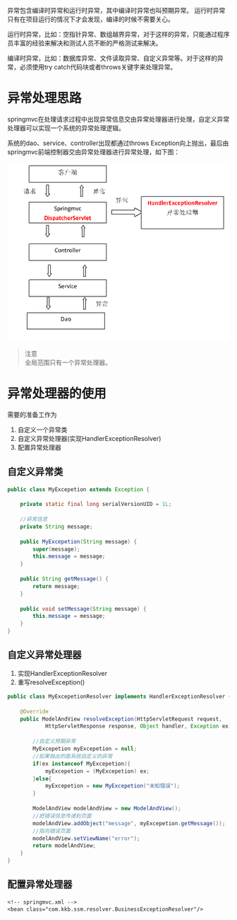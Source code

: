 <!-- ---
title: SpringMVC-异常处理器
tgas: 
- SpringMVC-异常处理器
categories: 
- SpringMVC
--- -->

异常包含编译时异常和运行时异常，其中编译时异常也叫预期异常。
运行时异常只有在项目运行的情况下才会发现，编译的时候不需要关心。

运行时异常，比如：空指针异常、数组越界异常，对于这样的异常，只能通过程序员丰富的经验来解决和测试人员不断的严格测试来解决。

编译时异常，比如：数据库异常、文件读取异常、自定义异常等。对于这样的异常，必须使用try catch代码块或者throws关键字来处理异常。



# 异常处理思路
springmvc在处理请求过程中出现异常信息交由异常处理器进行处理，自定义异常处理器可以实现一个系统的异常处理逻辑。

系统的dao、service、controller出现都通过throws Exception向上抛出，最后由springmvc前端控制器交由异常处理器进行异常处理，如下图：

![异常](https://raw.githubusercontent.com/FameLsy/Images/master/spring/异常.png)

>注意  
>全局范围只有一个异常处理器。

# 异常处理器的使用

需要的准备工作为
1. 自定义一个异常类
2. 自定义异常处理器(实现HandlerExceptionResolver)
3. 配置异常处理器

## 自定义异常类
```java
public class MyExcepetion extends Exception {
	
	private static final long serialVersionUID = 1L;

	//异常信息
	private String message;
	
	public MyExcepetion(String message) {
		super(message);
		this.message = message;
	}

	public String getMessage() {
		return message;
	}

	public void setMessage(String message) {
		this.message = message;
	}
}
```

## 自定义异常处理器
1. 实现HandlerExceptionResolver
2. 重写resolveException()
```java
public class MyExcepetionResolver implements HandlerExceptionResolver {

	@Override
	public ModelAndView resolveException(HttpServletRequest request,
			HttpServletResponse response, Object handler, Exception ex) {
		
		//自定义预期异常
		MyExcepetion myExcepetion = null; 
		//如果抛出的是系统自定义的异常
		if(ex instanceof MyExcepetion){
			myExcepetion = (MyExcepetion) ex;
		}else{
			myExcepetion = new MyExcepetion("未知错误");
		}
		
		ModelAndView modelAndView = new ModelAndView();
		//把错误信息传递到页面
		modelAndView.addObject("message", myExcepetion.getMessage());
		//指向错误页面
		modelAndView.setViewName("error");
		return modelAndView;
	}
}
```

## 配置异常处理器
```
<!-- springmvc.xml -->
<bean class="com.kkb.ssm.resolver.BusinessExceptionResolver"/>
```